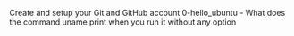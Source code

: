 Create and setup your Git and GitHub account
0-hello_ubuntu - What does the command uname print when you run it without any option
